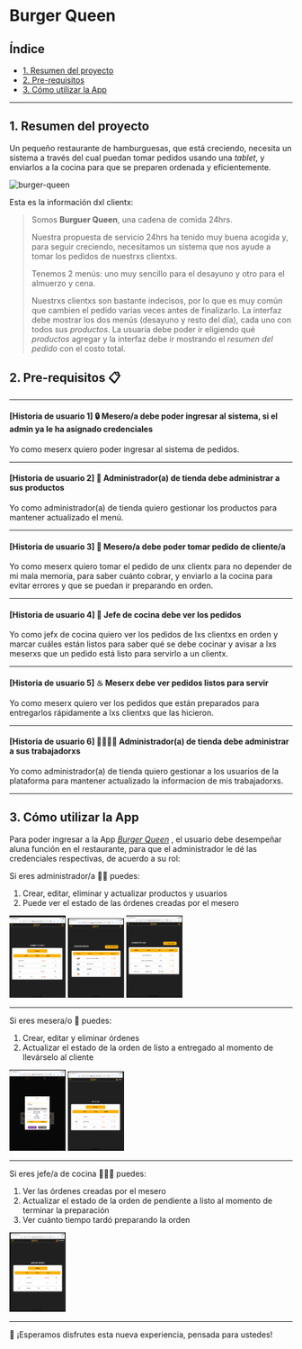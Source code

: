 # Burger Queen

## Índice

* [1. Resumen del proyecto](#1-resumen-del-proyecto)
* [2. Pre-requisitos](#2-pre-requisitos)
* [3. Cómo utilizar la App](#3-cómo-utilizar-la-app)


***

## 1. Resumen del proyecto

Un pequeño restaurante de hamburguesas, que está creciendo, necesita un
sistema a través del cual puedan tomar pedidos usando una _tablet_, y enviarlos
a la cocina para que se preparen ordenada y eficientemente.

![burger-queen](https://user-images.githubusercontent.com/110297/42118136-996b4a52-7bc6-11e8-8a03-ada078754715.jpg)


Esta es la información dxl clientx:

> Somos **Burguer Queen**, una cadena de comida 24hrs.
>
> Nuestra propuesta de servicio 24hrs ha tenido muy buena acogida y, para
> seguir creciendo, necesitamos un sistema que nos ayude a tomar los pedidos de
> nuestrxs clientxs.
>
> Tenemos 2 menús: uno muy sencillo para el desayuno y otro para el almuerzo y cena.
>
> Nuestrxs clientxs son bastante indecisos, por lo que es muy común que cambien
> el pedido varias veces antes de finalizarlo.
>La interfaz debe mostrar los dos menús (desayuno y resto del día), cada  uno
>con todos sus _productos_. La usuaria debe poder ir eligiendo qué _productos_
>agregar y la interfaz debe ir mostrando el _resumen del pedido_ con el
costo total.
>

## 2. Pre-requisitos  📋

***

#### [Historia de usuario 1] 🔒 Mesero/a debe poder ingresar al sistema, si el admin ya le ha asignado credenciales

Yo como meserx quiero poder ingresar al sistema de pedidos.

***

#### [Historia de usuario 2] 🍔 Administrador(a) de tienda debe administrar a sus productos

Yo como administrador(a) de tienda quiero gestionar los productos
para mantener actualizado el menú.

***

#### [Historia de usuario 3] 📝 Mesero/a debe poder tomar pedido de cliente/a

Yo como meserx quiero tomar el pedido de unx clientx para no depender de mi mala
memoria, para saber cuánto cobrar, y enviarlo a la cocina para evitar errores y
que se puedan ir preparando en orden.

***

#### [Historia de usuario 4] 👀 Jefe de cocina debe ver los pedidos

Yo como jefx de cocina quiero ver los pedidos de lxs clientxs en orden y
marcar cuáles están listos para saber qué se debe cocinar y avisar a lxs meserxs
que un pedido está listo para servirlo a un clientx.

***

#### [Historia de usuario 5] ♨ Meserx debe ver pedidos listos para servir

Yo como meserx quiero ver los pedidos que están preparados para entregarlos
rápidamente a lxs clientxs que las hicieron.


***

#### [Historia de usuario 6]  🤵👩🏽‍🍳 Administrador(a) de tienda debe administrar a sus trabajadorxs

Yo como administrador(a) de tienda quiero gestionar a los usuarios de
la plataforma para mantener actualizado la informacion de mis trabajadorxs.

***


## 3. Cómo utilizar la App

Para poder ingresar a la App   [_Burger Queen_](https://burgerqueen-app.netlify.ap) , el usuario debe desempeñar aluna función en el restaurante, para que el administrador le dé las credenciales respectivas, de acuerdo a su rol:

Si eres administrador/a 👩‍💼 puedes:
1. Crear, editar, eliminar y actualizar productos y usuarios
2. Puede ver el estado de las órdenes creadas por el mesero

<img src='./burger-queen/src/assets/Readme/admin-order.png' 
width='100px'
 />
<img src='./burger-queen/src/assets/Readme/admin-prod..png' 
width='100px'
 />
 <img src='./burger-queen/src/assets/Readme/admin-user.png' 
width='100px'
 />

*** 

Si eres mesera/o 🤵 puedes:
1. Crear, editar y eliminar órdenes
2. Actualizar el estado de la orden de listo a entregado al momento de llevárselo al cliente

 <img src='./burger-queen/src/assets/Readme/mese-take.png' 
width='100px'
 />
  <img src='./burger-queen/src/assets/Readme/mese-watch-order1.png' 
width='100px'
 />


*** 
Si eres jefe/a de cocina 👩🏽‍🍳 puedes:
1. Ver las órdenes creadas por el mesero
2. Actualizar el estado de la orden de pendiente a listo al momento de terminar la preparación
3. Ver cuánto tiempo tardó preparando la orden

 <img src='./burger-queen/src/assets/Readme/jefe-cocina.png' 
width='100px'
 />

*** 

🎉 ¡Esperamos disfrutes esta nueva experiencia, pensada para ustedes!

